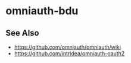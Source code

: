 # omniauth-bdu


## See Also

*   <https://github.com/omniauth/omniauth/wiki>
*   <https://github.com/intridea/omniauth-oauth2>
